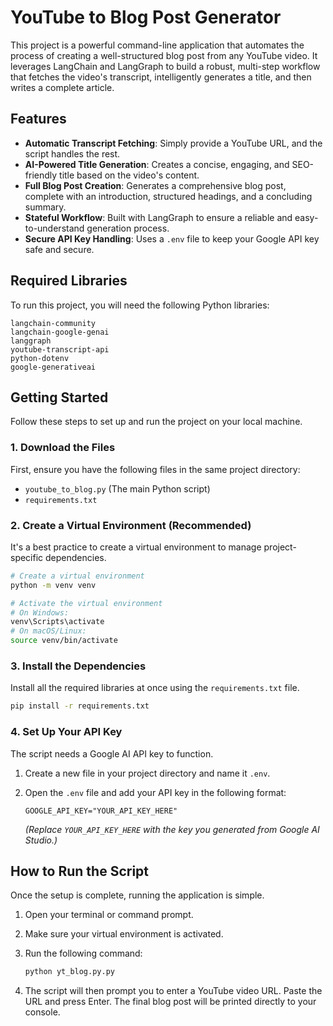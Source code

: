 # YouTube to Blog Post Generator

This project is a powerful command-line application that automates the process of creating a well-structured blog post from any YouTube video. It leverages LangChain and LangGraph to build a robust, multi-step workflow that fetches the video's transcript, intelligently generates a title, and then writes a complete article.

## Features

-   **Automatic Transcript Fetching**: Simply provide a YouTube URL, and the script handles the rest.
-   **AI-Powered Title Generation**: Creates a concise, engaging, and SEO-friendly title based on the video's content.
-   **Full Blog Post Creation**: Generates a comprehensive blog post, complete with an introduction, structured headings, and a concluding summary.
-   **Stateful Workflow**: Built with LangGraph to ensure a reliable and easy-to-understand generation process.
-   **Secure API Key Handling**: Uses a `.env` file to keep your Google API key safe and secure.

## Required Libraries

To run this project, you will need the following Python libraries:

```
langchain-community
langchain-google-genai
langgraph
youtube-transcript-api
python-dotenv
google-generativeai
```

## Getting Started

Follow these steps to set up and run the project on your local machine.

### 1. Download the Files

First, ensure you have the following files in the same project directory:

-   `youtube_to_blog.py` (The main Python script)
-   `requirements.txt`

### 2. Create a Virtual Environment (Recommended)

It's a best practice to create a virtual environment to manage project-specific dependencies.

```bash
# Create a virtual environment
python -m venv venv

# Activate the virtual environment
# On Windows:
venv\Scripts\activate
# On macOS/Linux:
source venv/bin/activate
```

### 3. Install the Dependencies

Install all the required libraries at once using the `requirements.txt` file.

```bash
pip install -r requirements.txt
```

### 4. Set Up Your API Key

The script needs a Google AI API key to function.

1.  Create a new file in your project directory and name it `.env`.
2.  Open the `.env` file and add your API key in the following format:

    ```
    GOOGLE_API_KEY="YOUR_API_KEY_HERE"
    ```
    *(Replace `YOUR_API_KEY_HERE` with the key you generated from Google AI Studio.)*

## How to Run the Script

Once the setup is complete, running the application is simple.

1.  Open your terminal or command prompt.
2.  Make sure your virtual environment is activated.
3.  Run the following command:

    ```bash
    python yt_blog.py.py
    ```

4.  The script will then prompt you to enter a YouTube video URL. Paste the URL and press Enter. The final blog post will be printed directly to your console.

